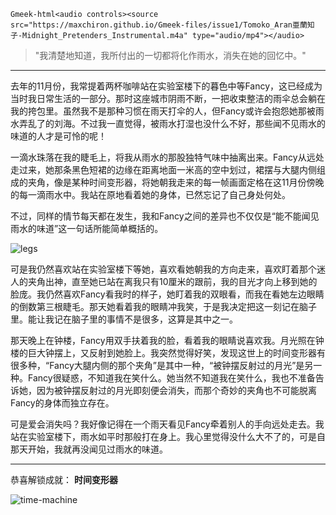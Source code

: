 `Gmeek-html<audio controls><source src="https://maxchiron.github.io/Gmeek-files/issue1/Tomoko_Aran亜蘭知子-Midnight_Pretenders_Instrumental.m4a" type="audio/mp4"></audio>`

> "我清楚地知道，我所付出的一切都将化作雨水，消失在她的回忆中。"

---

去年的11月份，我常提着两杯咖啡站在实验室楼下的暮色中等Fancy，这已经成为当时我日常生活的一部分。那时这座城市阴雨不断，一把收束整洁的雨伞总会躺在我的挎包里。虽然我不是那种习惯在雨天打伞的人，但Fancy或许会抱怨她那被雨水弄乱了的刘海。不过我一直觉得，被雨水打湿也没什么不好，那些闻不见雨水的味道的人才是可怜的呢！

一滴水珠落在我的睫毛上，将我从雨水的那股独特气味中抽离出来。Fancy从远处走过来，她那条黑色短裙的边缘在距离地面一米高的空中划过，裙摆与大腿内侧组成的夹角，像是某种时间变形器，将她朝我走来的每一帧画面定格在这11月份傍晚的每一滴雨水中。我站在原地看着她的身体，已然忘记了自己身处何处。

不过，同样的情节每天都在发生，我和Fancy之间的差异也不仅仅是“能不能闻见雨水的味道”这一句话所能简单概括的。

![legs](https://maxchiron.github.io/Gmeek-files/issue1/legs.webp)

可是我仍然喜欢站在实验室楼下等她，喜欢看她朝我的方向走来，喜欢盯着那个迷人的夹角出神，直至她已站在离我只有10厘米的跟前，我的目光才向上移到她的脸庞。我仍然喜欢Fancy看我时的样子，她盯着我的双眼看，而我在看她左边眼睛的倒数第三根睫毛。那天她看着我的眼睛冲我笑，于是我决定把这一刻记在脑子里。能让我记在脑子里的事情不是很多，这算是其中之一。

那天晚上在钟楼，Fancy用双手扶着我的脸，看着我的眼睛说喜欢我。月光照在钟楼的巨大钟摆上，又反射到她脸上。我突然觉得好笑，发现这世上的时间变形器有很多种，“Fancy大腿内侧的那个夹角”是其中一种，“被钟摆反射过的月光”是另一种。Fancy很疑惑，不知道我在笑什么。她当然不知道我在笑什么，我也不准备告诉她，因为被钟摆反射过的月光即刻便会消失，而那个奇妙的夹角也不可能脱离Fancy的身体而独立存在。

可是爱会消失吗？我好像记得在一个雨天看见Fancy牵着别人的手向远处走去。我站在实验室楼下，雨水如平时那般打在身上。我心里觉得没什么大不了的，可是自那天开始，我就再没闻见过雨水的味道。

---

恭喜解锁成就： <b>时间变形器</b>

![time-machine](https://maxchiron.github.io/Gmeek-files/issue1/time-machine.webp)